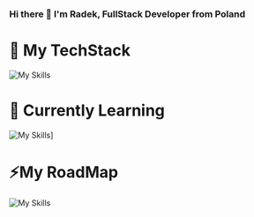 ### Hi there 👋 I'm Radek, FullStack Developer from Poland

# 🔭 My TechStack 
![My Skills](https://skillicons.dev/icons?i=html,js,css,react,nodejs,mongodb)

# 🤔 Currently Learning
![My Skills](https://skillicons.dev/icons?i=redux,sass,ts)]

# ⚡My RoadMap
![My Skills](https://skillicons.dev/icons?i=java,spring,hibernate,flutter,mysql)
<!--
**rczerwiec/rczerwiec** is a ✨ _special_ ✨ repository because its `README.md` (this file) appears on your GitHub profile.

Here are some ideas to get you started:

- 🔭 I’m currently working on ...

- 👯 I’m looking to collaborate on ...
- 🤔 I’m looking for help with ...
- 💬 Ask me about ...
- 📫 How to reach me: ...
- 😄 Pronouns: ...
- ⚡ Fun fact: ...
-->
